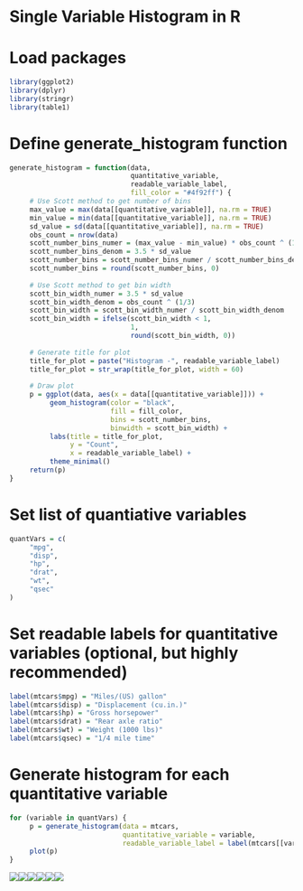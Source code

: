 Single Variable Histogram in R
================

# Load packages

``` r
library(ggplot2)
library(dplyr)
library(stringr)
library(table1)
```

# Define generate\_histogram function

``` r
generate_histogram = function(data,
                              quantitative_variable,
                              readable_variable_label, 
                              fill_color = "#4f92ff") {
     # Use Scott method to get number of bins
     max_value = max(data[[quantitative_variable]], na.rm = TRUE)
     min_value = min(data[[quantitative_variable]], na.rm = TRUE)
     sd_value = sd(data[[quantitative_variable]], na.rm = TRUE)
     obs_count = nrow(data)
     scott_number_bins_numer = (max_value - min_value) * obs_count ^ (1/3)
     scott_number_bins_denom = 3.5 * sd_value
     scott_number_bins = scott_number_bins_numer / scott_number_bins_denom
     scott_number_bins = round(scott_number_bins, 0)
     
     # Use Scott method to get bin width
     scott_bin_width_numer = 3.5 * sd_value
     scott_bin_width_denom = obs_count ^ (1/3)
     scott_bin_width = scott_bin_width_numer / scott_bin_width_denom
     scott_bin_width = ifelse(scott_bin_width < 1,
                              1,
                              round(scott_bin_width, 0))
     
     # Generate title for plot
     title_for_plot = paste("Histogram -", readable_variable_label)
     title_for_plot = str_wrap(title_for_plot, width = 60)
     
     # Draw plot
     p = ggplot(data, aes(x = data[[quantitative_variable]])) + 
          geom_histogram(color = "black",
                         fill = fill_color,
                         bins = scott_number_bins,
                         binwidth = scott_bin_width) +
          labs(title = title_for_plot,
               y = "Count",
               x = readable_variable_label) + 
          theme_minimal()
     return(p)
}
```

# Set list of quantiative variables

``` r
quantVars = c(
     "mpg",
     "disp",
     "hp",
     "drat",
     "wt",
     "qsec"
)
```

# Set readable labels for quantitative variables (optional, but highly recommended)

``` r
label(mtcars$mpg) = "Miles/(US) gallon"
label(mtcars$disp) = "Displacement (cu.in.)"
label(mtcars$hp) = "Gross horsepower"
label(mtcars$drat) = "Rear axle ratio"
label(mtcars$wt) = "Weight (1000 lbs)"
label(mtcars$qsec) = "1/4 mile time"
```

# Generate histogram for each quantitative variable

``` r
for (variable in quantVars) {
     p = generate_histogram(data = mtcars,
                            quantitative_variable = variable,
                            readable_variable_label = label(mtcars[[variable]]))
     plot(p)
}
```

![](README_files/figure-gfm/unnamed-chunk-5-1.png)<!-- -->![](README_files/figure-gfm/unnamed-chunk-5-2.png)<!-- -->![](README_files/figure-gfm/unnamed-chunk-5-3.png)<!-- -->![](README_files/figure-gfm/unnamed-chunk-5-4.png)<!-- -->![](README_files/figure-gfm/unnamed-chunk-5-5.png)<!-- -->![](README_files/figure-gfm/unnamed-chunk-5-6.png)<!-- -->
